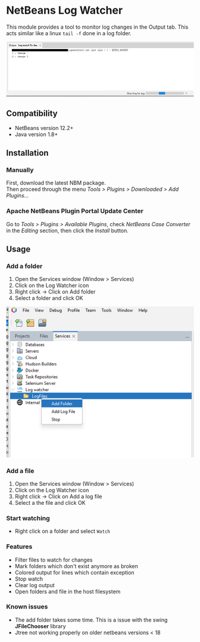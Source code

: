 NetBeans Log Watcher
=======================

This module provides a tool to monitor log changes in the Output tab.
This acts similar like a linux `tail -f` done in a log folder.

![Image](resources/log_output.png)

Compatibility
-------------

* NetBeans version 12.2+
* Java version 1.8+

Installation
------------

### Manually

First, download the latest NBM package.  
Then proceed through the menu _Tools > Plugins > Downloaded > Add Plugins..._

### Apache NetBeans Plugin Portal Update Center

Go to _Tools > Plugins > Available Plugins_, check _NetBeans Case Converter_ in the _Editing_ section, then click the _Install_ button.

Usage
-----

### Add a folder

1. Open the Services window (Window > Services)
2. Click on the Log Watcher icon
3. Right click -> Click on Add folder
4. Select a folder and click OK

![Image](resources/menu_preview.png)

### Add a file

1. Open the Services window (Window > Services)
2. Click on the Log Watcher icon
3. Right click -> Click on Add a log file
4. Select a the file and click OK

### Start watching

- Right click on a folder and select `Watch`

### Features

- Filter files to watch for changes
- Mark folders which don't exist anymore as broken
- Colored output for lines which contain exception
- Stop watch
- Clear log output
- Open folders and file in the host filesystem

### Known issues

- The add folder takes some time. This is a issue with the swing **JFileChooser** library
- Jtree not working properly on older netbeans versions < 18